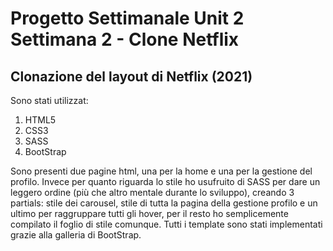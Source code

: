 # Progetto Settimanale Unit 2 Settimana 2 - Clone Netflix
## Clonazione del layout di Netflix (2021)
Sono stati utilizzat:
1. HTML5
2. CSS3
3. SASS
4. BootStrap

Sono presenti due pagine html, una per la home e una per la gestione del profilo. Invece per quanto riguarda lo stile ho usufruito di SASS per dare un leggero ordine (più che altro mentale durante lo sviluppo), creando 3 partials: stile dei carousel, stile di tutta la pagina della gestione profilo e un ultimo per raggruppare tutti gli hover, per il resto ho semplicemente compilato il foglio di stile comunque. Tutti i template sono stati implementati grazie alla galleria di BootStrap.